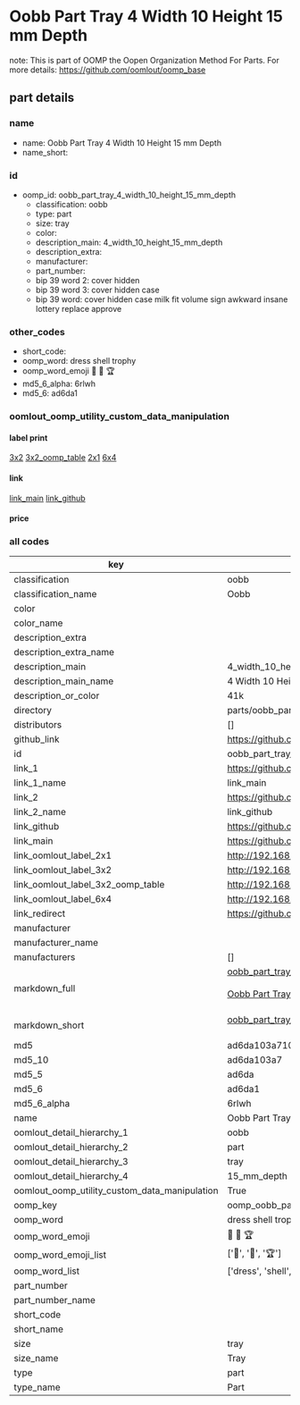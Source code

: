 # Oobb Part Tray 4 Width 10 Height 15 mm Depth  

note: This is part of OOMP the Oopen Organization Method For Parts. For more details: https://github.com/oomlout/oomp_base

##  part details
  







### name
* name: Oobb Part Tray 4 Width 10 Height 15 mm Depth
* name_short: 
### id
* oomp_id: oobb_part_tray_4_width_10_height_15_mm_depth
  * classification: oobb
  * type: part
  * size: tray
  * color: 
  * description_main: 4_width_10_height_15_mm_depth
  * description_extra: 
  * manufacturer: 
  * part_number: 
  * bip 39 word 2: cover hidden
  * bip 39 word 3: cover hidden case
  * bip 39 word: cover hidden case milk fit volume sign awkward insane lottery replace approve

### other_codes
* short_code: 
* oomp_word: dress shell trophy
* oomp_word_emoji :dress: :shell: :trophy:
* md5_6_alpha: 6rlwh
* md5_6: ad6da1






### oomlout_oomp_utility_custom_data_manipulation
#### label print
[3x2](http://192.168.1.245:1112/?label=oomp%206rlwh)
[3x2_oomp_table](http://192.168.1.108:1112/?label=oomp%206rlwh)
[2x1](http://192.168.1.242:1112/?label=oomp%206rlwh)
[6x4](http://192.168.1.55:1112/?label=oomp%206rlwh)    

#### link

[link_main](https://github.com/oomlout/oomlout_oomp_version_1_messy/tree/main/parts/oobb_part_tray_4_width_10_height_15_mm_depth) [link_github](https://github.com/oomlout/oomlout_oomp_version_1_messy/tree/main/parts/oobb_part_tray_4_width_10_height_15_mm_depth)                             

#### price







### all codes 
| key | value |  
| --- | --- |  
| classification | oobb |  
| classification_name | Oobb |  
| color |  |  
| color_name |  |  
| description_extra |  |  
| description_extra_name |  |  
| description_main | 4_width_10_height_15_mm_depth |  
| description_main_name | 4 Width 10 Height 15 mm Depth |  
| description_or_color | 41k |  
| directory | parts/oobb_part_tray_4_width_10_height_15_mm_depth |  
| distributors | [] |  
| github_link | https://github.com/oomlout/oomlout_oomp_part_src/tree/main/parts/oobb_part_tray_4_width_10_height_15_mm_depth |  
| id | oobb_part_tray_4_width_10_height_15_mm_depth |  
| link_1 | https://github.com/oomlout/oomlout_oomp_version_1_messy/tree/main/parts/oobb_part_tray_4_width_10_height_15_mm_depth |  
| link_1_name | link_main |  
| link_2 | https://github.com/oomlout/oomlout_oomp_version_1_messy/tree/main/parts/oobb_part_tray_4_width_10_height_15_mm_depth |  
| link_2_name | link_github |  
| link_github | https://github.com/oomlout/oomlout_oomp_version_1_messy/tree/main/parts/oobb_part_tray_4_width_10_height_15_mm_depth |  
| link_main | https://github.com/oomlout/oomlout_oomp_version_1_messy/tree/main/parts/oobb_part_tray_4_width_10_height_15_mm_depth |  
| link_oomlout_label_2x1 | http://192.168.1.242:1112/?label=oomp%206rlwh |  
| link_oomlout_label_3x2 | http://192.168.1.245:1112/?label=oomp%206rlwh |  
| link_oomlout_label_3x2_oomp_table | http://192.168.1.108:1112/?label=oomp%206rlwh |  
| link_oomlout_label_6x4 | http://192.168.1.55:1112/?label=oomp%206rlwh |  
| link_redirect | https://github.com/oomlout/oomlout_oomp_version_1_messy/tree/main/parts/oobb_part_tray_4_width_10_height_15_mm_depth |  
| manufacturer |  |  
| manufacturer_name |  |  
| manufacturers | [] |  
| markdown_full | [oobb_part_tray_4_width_10_height_15_mm_depth](none)<br>[](none)<br>[Oobb Part Tray 4 Width 10 Height 15 Mm Depth](none)<br><br> |  
| markdown_short | [oobb_part_tray_4_width_10_height_15_mm_depth](none)<br><br> |  
| md5 | ad6da103a710d90bd72be8c8465ad98c |  
| md5_10 | ad6da103a7 |  
| md5_5 | ad6da |  
| md5_6 | ad6da1 |  
| md5_6_alpha | 6rlwh |  
| name | Oobb Part Tray 4 Width 10 Height 15 mm Depth |  
| oomlout_detail_hierarchy_1 | oobb |  
| oomlout_detail_hierarchy_2 | part |  
| oomlout_detail_hierarchy_3 | tray |  
| oomlout_detail_hierarchy_4 | 15_mm_depth |  
| oomlout_oomp_utility_custom_data_manipulation | True |  
| oomp_key | oomp_oobb_part_tray_4_width_10_height_15_mm_depth |  
| oomp_word | dress shell trophy |  
| oomp_word_emoji | :dress: :shell: :trophy: |  
| oomp_word_emoji_list | [':dress:', ':shell:', ':trophy:'] |  
| oomp_word_list | ['dress', 'shell', 'trophy'] |  
| part_number |  |  
| part_number_name |  |  
| short_code |  |  
| short_name |  |  
| size | tray |  
| size_name | Tray |  
| type | part |  
| type_name | Part |  
